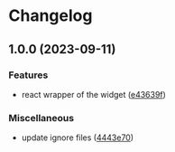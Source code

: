# Changelog

## 1.0.0 (2023-09-11)


### Features

* react wrapper of the widget ([e43639f](https://github.com/wainola/widget-lit/commit/e43639f3161a78d8a696f6df94943edaba22e910))


### Miscellaneous

* update ignore files ([4443e70](https://github.com/wainola/widget-lit/commit/4443e70bcaf84ebe2aa7f55f45f1089be7f9b5d9))
